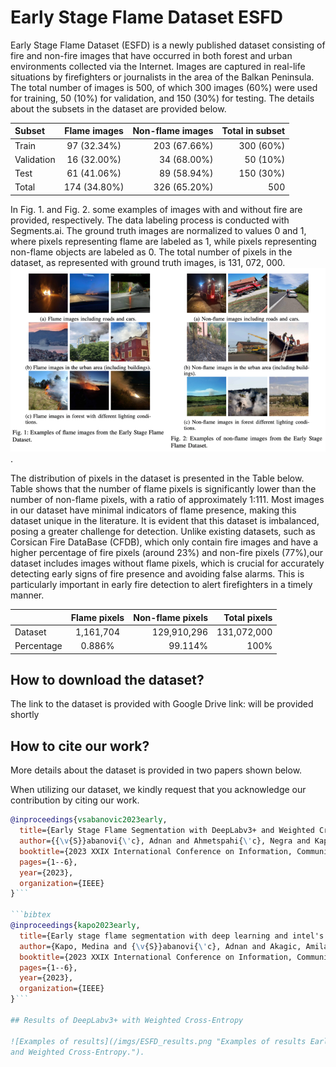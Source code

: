 # Early Stage Flame Dataset ESFD

Early Stage Flame Dataset (ESFD) is a newly published dataset consisting of fire and non-fire images that have occurred in both forest and urban environments collected via the Internet. Images are captured in real-life situations by firefighters or journalists in the area of the Balkan Peninsula. The total number of images is 500, of which 300 images (60%) were used for training, 50 (10%) for validation, and 150 (30%) for testing. The details about the subsets in the dataset are provided below. 

| Subset       | Flame images | Non-flame images | Total in subset |
| :----------- | :----------: | ---------------: | --------------: |
| Train        |  97 (32.34%) |     203 (67.66%) |       300 (60%) |
| Validation   |  16 (32.00%) |      34 (68.00%) |        50 (10%) |
| Test         |  61 (41.06%) |      89 (58.94%) |       150 (30%) |
| Total        | 174 (34.80%) |     326 (65.20%) |             500 |

In Fig. 1. and Fig. 2. some examples of images with and without fire are provided, respectively. The data labeling process is conducted with Segments.ai. The ground truth images are normalized to values 0 and 1, where pixels representing flame are labeled as 1, while pixels representing non-flame objects are labeled as 0. The total number of pixels in the dataset, as represented with ground truth images, is 131, 072, 000.
![Examples of images in the dataset](/imgs/ESFD.png "Examples of different categories of images.").


The distribution of pixels in the dataset is presented in the Table below. Table shows that the number of flame pixels is significantly lower than the number of non-flame pixels, with a ratio of approximately 1:111. Most images in our dataset have minimal indicators of flame presence, making this dataset unique in the literature. It is evident that this dataset is imbalanced, posing a greater challenge for detection. Unlike existing datasets, such as Corsican Fire DataBase (CFDB), which only contain fire images and have a higher percentage of fire pixels (around 23%) and non-fire pixels (77%),our dataset includes images without flame pixels, which is crucial for accurately detecting early signs of fire presence and avoiding false alarms. This is particularly important in early fire detection to alert firefighters in a timely manner.

|              | Flame pixels | Non-flame pixels | Total pixels |
| :----------- | :----------: | ---------------: | -----------: |
| Dataset      |    1,161,704 |      129,910,296 |  131,072,000 |
| Percentage   |       0.886% |          99.114% |         100% |

## How to download the dataset?

The link to the dataset is provided with Google Drive link: will be provided shortly

## How to cite our work?

More details about the dataset is provided in two papers shown below. 

When utilizing our dataset, we kindly request that you acknowledge our contribution by citing our work.

```bibtex
@inproceedings{vsabanovic2023early,
  title={Early Stage Flame Segmentation with DeepLabv3+ and Weighted Cross-Entropy},
  author={{\v{S}}abanovi{\'c}, Adnan and Ahmetspahi{\'c}, Negra and Kapo, Medina and Buza, Emir and Akagic, Amila},
  booktitle={2023 XXIX International Conference on Information, Communication and Automation Technologies (ICAT)},
  pages={1--6},
  year={2023},
  organization={IEEE}
}```

```bibtex
@inproceedings{kapo2023early,
  title={Early stage flame segmentation with deep learning and intel's openvino toolkit},
  author={Kapo, Medina and {\v{S}}abanovi{\'c}, Adnan and Akagic, Amila and Buza, Emir},
  booktitle={2023 XXIX International Conference on Information, Communication and Automation Technologies (ICAT)},
  pages={1--6},
  year={2023},
  organization={IEEE}
}```

## Results of DeepLabv3+ with Weighted Cross-Entropy

![Examples of results](/imgs/ESFD_results.png "Examples of results Early Stage Flame Segmentation with DeepLabv3+
and Weighted Cross-Entropy.").
